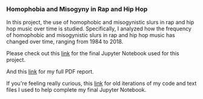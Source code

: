 ### **Homophobia and Misogyny in Rap and Hip Hop**

In this project, the use of homophobic and misogynistic slurs in rap and hip hop music over time is studied. Specifically, I analyzed how the frequency of homophobic and misogynistic slurs in rap and hip hop music has changed over time, ranging from 1984 to 2018. 

Please check out this [link](https://github.com/ankushbharadwaj/homophobia-misogyny-in-rap-lyrics/blob/master/rap-lyrical-analysis-final.ipynb) for the final Jupyter Notebook used for this project. 

And this [link](https://github.com/ankushbharadwaj/homophobia-misogyny-in-rap-lyrics/blob/master/rap-lyrical-analysis-report.pdf) for my full PDF report. 

If you're feeling really curious, this [link](https://github.com/ankushbharadwaj/homophobia-misogyny-in-rap-lyrics/tree/master/Helper%20Code) for old iterations of my code and text files I used to help complete my final Jupyter Notebook. 
